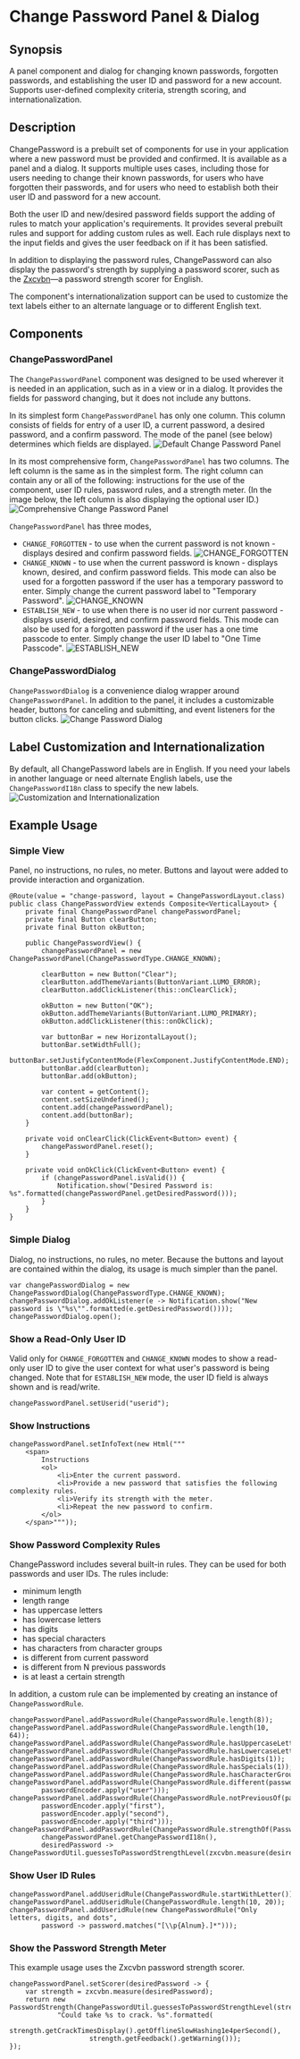 # Change Password Panel & Dialog

## Synopsis

A panel component and dialog for changing known passwords, forgotten passwords, and establishing the user ID and password for a new account. Supports user-defined complexity criteria, strength scoring, and internationalization.

## Description

ChangePassword is a prebuilt set of components for use in your application where a new password must be provided and confirmed. It is available as a panel and a dialog. It supports multiple uses cases, including those for users needing to change their known passwords, for users who have forgotten their passwords, and for users who need to establish both their user ID and password for a new account.

Both the user ID and new/desired password fields support the adding of rules to match your application's requirements. It provides several prebuilt rules and support for adding custom rules as well. Each rule displays next to the input fields and gives the user feedback on if it has been satisfied.

In addition to displaying the password rules, ChangePassword can also display the password's strength by supplying a password scorer, such as the [Zxcvbn](https://github.com/dropbox/zxcvbn)—a password strength scorer for English.

The component's internationalization support can be used to customize the text labels either to an alternate language or to different English text.

## Components

### ChangePasswordPanel

The `ChangePasswordPanel` component was designed to be used wherever it is needed in an application, such as in a view or in a dialog. It provides the fields for password changing, but it does not include any buttons.

In its simplest form `ChangePasswordPanel` has only one column. This column consists of fields for entry of a user ID, a current password, a desired password, and a confirm password. The mode of the panel (see below) determines which fields are displayed.
![Default Change Password Panel](README.resources/img_1.png)

In its most comprehensive form, `ChangePasswordPanel` has two columns. The left column is the same as in the simplest form. The right column can contain any or all of the following: instructions for the use of the component, user ID rules, password rules, and a strength meter. (In the image below, the left column is also displaying the optional user ID.)
![Comprehensive Change Password Panel](README.resources/img_2.png)

`ChangePasswordPanel` has three modes,

  - `CHANGE_FORGOTTEN` - to use when the current password is not known - displays desired and confirm password fields. ![CHANGE_FORGOTTEN](README.resources/img_3.png)
  - `CHANGE_KNOWN` - to use when the current password is known - displays known, desired, and confirm password fields. This mode can also be used for a forgotten password if the user has a temporary password to enter. Simply change the current password label to "Temporary Password". ![CHANGE_KNOWN](README.resources/img_1.png)
  - `ESTABLISH_NEW` - to use when there is no user id nor current password - displays userid, desired, and confirm password fields. This mode can also be used for a forgotten password if the user has a one time passcode to enter. Simply change the user ID label to "One Time Passcode". ![ESTABLISH_NEW](README.resources/img_4.png)

### ChangePasswordDialog

`ChangePasswordDialog` is a convenience dialog wrapper around `ChangePasswordPanel`. In addition to the panel, it includes a customizable header, buttons for canceling and submitting, and event listeners for the button clicks.
![Change Password Dialog](README.resources/img_5.png)

## Label Customization and Internationalization

By default, all ChangePassword labels are in English. If you need your labels in another language or need alternate English labels, use the `ChangePasswordI18n` class to specify the new labels.
![Customization and Internationalization](README.resources/img_6.png)

## Example Usage

### Simple View

Panel, no instructions, no rules, no meter. Buttons and layout were added to provide interaction and organization.

```
@Route(value = "change-password, layout = ChangePasswordLayout.class)
public class ChangePasswordView extends Composite<VerticalLayout> {
    private final ChangePasswordPanel changePasswordPanel;
    private final Button clearButton;
    private final Button okButton;

    public ChangePasswordView() {
        changePasswordPanel = new ChangePasswordPanel(ChangePasswordType.CHANGE_KNOWN);

        clearButton = new Button("Clear");
        clearButton.addThemeVariants(ButtonVariant.LUMO_ERROR);
        clearButton.addClickListener(this::onClearClick);

        okButton = new Button("OK");
        okButton.addThemeVariants(ButtonVariant.LUMO_PRIMARY);
        okButton.addClickListener(this::onOkClick);

        var buttonBar = new HorizontalLayout();
        buttonBar.setWidthFull();
        buttonBar.setJustifyContentMode(FlexComponent.JustifyContentMode.END);
        buttonBar.add(clearButton);
        buttonBar.add(okButton);

        var content = getContent();
        content.setSizeUndefined();
        content.add(changePasswordPanel);
        content.add(buttonBar);
    }

    private void onClearClick(ClickEvent<Button> event) {
        changePasswordPanel.reset();
    }

    private void onOkClick(ClickEvent<Button> event) {
        if (changePasswordPanel.isValid()) {
            Notification.show("Desired Password is: %s".formatted(changePasswordPanel.getDesiredPassword()));
        }
    }
}
```

### Simple Dialog

Dialog, no instructions, no rules, no meter. Because the buttons and layout are contained within the dialog, its usage is much simpler than the panel.

```
var changePasswordDialog = new ChangePasswordDialog(ChangePasswordType.CHANGE_KNOWN);
changePasswordDialog.addOkListener(e -> Notification.show("New password is \"%s\"".formatted(e.getDesiredPassword())));
changePasswordDialog.open();
```

### Show a Read-Only User ID

Valid only for `CHANGE_FORGOTTEN` and `CHANGE_KNOWN` modes to show a read-only user ID to give the user context for what user's password is being changed. Note that for `ESTABLISH_NEW` mode, the user ID field is always shown and is read/write.

```
changePasswordPanel.setUserid("userid");

```

### Show Instructions

```
changePasswordPanel.setInfoText(new Html("""
    <span>
        Instructions
        <ol>
            <li>Enter the current password.
            <li>Provide a new password that satisfies the following complexity rules.
            <li>Verify its strength with the meter.
            <li>Repeat the new password to confirm.
        </ol>
    </span>"""));
```

### Show Password Complexity Rules

ChangePassword includes several built-in rules. They can be used for both passwords and user IDs. The rules include:
- minimum length
- length range
- has uppercase letters
- has lowercase letters
- has digits
- has special characters
- has characters from character groups
- is different from current password
- is different from N previous passwords
- is at least a certain strength

In addition, a custom rule can be implemented by creating an instance of `ChangePasswordRule`.

```
changePasswordPanel.addPasswordRule(ChangePasswordRule.length(8));
changePasswordPanel.addPasswordRule(ChangePasswordRule.length(10, 64));
changePasswordPanel.addPasswordRule(ChangePasswordRule.hasUppercaseLetters(1));
changePasswordPanel.addPasswordRule(ChangePasswordRule.hasLowercaseLetters(1));
changePasswordPanel.addPasswordRule(ChangePasswordRule.hasDigits(1));
changePasswordPanel.addPasswordRule(ChangePasswordRule.hasSpecials(1));
changePasswordPanel.addPasswordRule(ChangePasswordRule.hasCharacterGroups(3));
changePasswordPanel.addPasswordRule(ChangePasswordRule.different(passwordEncoder,
        passwordEncoder.apply("user")));
changePasswordPanel.addPasswordRule(ChangePasswordRule.notPreviousOf(passwordEncoder,
        passwordEncoder.apply("first"),
        passwordEncoder.apply("second"),
        passwordEncoder.apply("third")));
changePasswordPanel.addPasswordRule(ChangePasswordRule.strengthOf(PasswordStrengthLevel.STRONG,
        changePasswordPanel.getChangePasswordI18n(),
        desiredPassword -> ChangePasswordUtil.guessesToPasswordStrengthLevel(zxcvbn.measure(desiredPassword).getGuesses())));
```

### Show User ID Rules

```
changePasswordPanel.addUseridRule(ChangePasswordRule.startWithLetter());
changePasswordPanel.addUseridRule(ChangePasswordRule.length(10, 20));
changePasswordPanel.addUseridRule(new ChangePasswordRule("Only letters, digits, and dots",
        password -> password.matches("[\\p{Alnum}.]*")));
```

### Show the Password Strength Meter

This example usage uses the Zxcvbn password strength scorer.

```
changePasswordPanel.setScorer(desiredPassword -> {
    var strength = zxcvbn.measure(desiredPassword);
    return new PasswordStrength(ChangePasswordUtil.guessesToPasswordStrengthLevel(strength.getGuesses()),
            "Could take %s to crack. %s".formatted(
                    strength.getCrackTimesDisplay().getOfflineSlowHashing1e4perSecond(),
                    strength.getFeedback().getWarning()));
});
```

